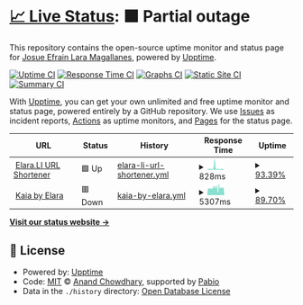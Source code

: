 # [📈 Live Status](https://status.elara.li): <!--live status--> **🟧 Partial outage**

This repository contains the open-source uptime monitor and status page for [Josue Efrain Lara Magallanes](https://elara.li), powered by [Upptime](https://github.com/upptime/upptime).

[![Uptime CI](https://github.com/JosueElara/status/workflows/Uptime%20CI/badge.svg)](https://github.com/JosueElara/status/actions?query=workflow%3A%22Uptime+CI%22)
[![Response Time CI](https://github.com/JosueElara/status/workflows/Response%20Time%20CI/badge.svg)](https://github.com/JosueElara/status/actions?query=workflow%3A%22Response+Time+CI%22)
[![Graphs CI](https://github.com/JosueElara/status/workflows/Graphs%20CI/badge.svg)](https://github.com/JosueElara/status/actions?query=workflow%3A%22Graphs+CI%22)
[![Static Site CI](https://github.com/JosueElara/status/workflows/Static%20Site%20CI/badge.svg)](https://github.com/JosueElara/status/actions?query=workflow%3A%22Static+Site+CI%22)
[![Summary CI](https://github.com/JosueElara/status/workflows/Summary%20CI/badge.svg)](https://github.com/JosueElara/status/actions?query=workflow%3A%22Summary+CI%22)

With [Upptime](https://upptime.js.org), you can get your own unlimited and free uptime monitor and status page, powered entirely by a GitHub repository. We use [Issues](https://github.com/JosueElara/status/issues) as incident reports, [Actions](https://github.com/JosueElara/status/actions) as uptime monitors, and [Pages](https://status.elara.li) for the status page.

<!--start: status pages-->
<!-- This summary is generated by Upptime (https://github.com/upptime/upptime) -->
<!-- Do not edit this manually, your changes will be overwritten -->
<!-- prettier-ignore -->
| URL | Status | History | Response Time | Uptime |
| --- | ------ | ------- | ------------- | ------ |
| <img alt="" src="https://icons.duckduckgo.com/ip3/elara.li.ico" height="13"> [Elara.LI URL Shortener](https://elara.li) | 🟩 Up | [elara-li-url-shortener.yml](https://github.com/JosueElara/status/commits/HEAD/history/elara-li-url-shortener.yml) | <details><summary><img alt="Response time graph" src="./graphs/elara-li-url-shortener/response-time-week.png" height="20"> 828ms</summary><br><a href="https://status.elara.li/history/elara-li-url-shortener"><img alt="Response time 828" src="https://img.shields.io/endpoint?url=https%3A%2F%2Fraw.githubusercontent.com%2FJosueElara%2Fstatus%2FHEAD%2Fapi%2Felara-li-url-shortener%2Fresponse-time.json"></a><br><a href="https://status.elara.li/history/elara-li-url-shortener"><img alt="24-hour response time 321" src="https://img.shields.io/endpoint?url=https%3A%2F%2Fraw.githubusercontent.com%2FJosueElara%2Fstatus%2FHEAD%2Fapi%2Felara-li-url-shortener%2Fresponse-time-day.json"></a><br><a href="https://status.elara.li/history/elara-li-url-shortener"><img alt="7-day response time 828" src="https://img.shields.io/endpoint?url=https%3A%2F%2Fraw.githubusercontent.com%2FJosueElara%2Fstatus%2FHEAD%2Fapi%2Felara-li-url-shortener%2Fresponse-time-week.json"></a><br><a href="https://status.elara.li/history/elara-li-url-shortener"><img alt="30-day response time 828" src="https://img.shields.io/endpoint?url=https%3A%2F%2Fraw.githubusercontent.com%2FJosueElara%2Fstatus%2FHEAD%2Fapi%2Felara-li-url-shortener%2Fresponse-time-month.json"></a><br><a href="https://status.elara.li/history/elara-li-url-shortener"><img alt="1-year response time 828" src="https://img.shields.io/endpoint?url=https%3A%2F%2Fraw.githubusercontent.com%2FJosueElara%2Fstatus%2FHEAD%2Fapi%2Felara-li-url-shortener%2Fresponse-time-year.json"></a></details> | <details><summary><a href="https://status.elara.li/history/elara-li-url-shortener">93.39%</a></summary><a href="https://status.elara.li/history/elara-li-url-shortener"><img alt="All-time uptime 93.39%" src="https://img.shields.io/endpoint?url=https%3A%2F%2Fraw.githubusercontent.com%2FJosueElara%2Fstatus%2FHEAD%2Fapi%2Felara-li-url-shortener%2Fuptime.json"></a><br><a href="https://status.elara.li/history/elara-li-url-shortener"><img alt="24-hour uptime 64.25%" src="https://img.shields.io/endpoint?url=https%3A%2F%2Fraw.githubusercontent.com%2FJosueElara%2Fstatus%2FHEAD%2Fapi%2Felara-li-url-shortener%2Fuptime-day.json"></a><br><a href="https://status.elara.li/history/elara-li-url-shortener"><img alt="7-day uptime 93.39%" src="https://img.shields.io/endpoint?url=https%3A%2F%2Fraw.githubusercontent.com%2FJosueElara%2Fstatus%2FHEAD%2Fapi%2Felara-li-url-shortener%2Fuptime-week.json"></a><br><a href="https://status.elara.li/history/elara-li-url-shortener"><img alt="30-day uptime 93.39%" src="https://img.shields.io/endpoint?url=https%3A%2F%2Fraw.githubusercontent.com%2FJosueElara%2Fstatus%2FHEAD%2Fapi%2Felara-li-url-shortener%2Fuptime-month.json"></a><br><a href="https://status.elara.li/history/elara-li-url-shortener"><img alt="1-year uptime 93.39%" src="https://img.shields.io/endpoint?url=https%3A%2F%2Fraw.githubusercontent.com%2FJosueElara%2Fstatus%2FHEAD%2Fapi%2Felara-li-url-shortener%2Fuptime-year.json"></a></details>
| <img alt="" src="https://icons.duckduckgo.com/ip3/kaia.elara.li.ico" height="13"> [Kaia by Elara](https://kaia.elara.li) | 🟥 Down | [kaia-by-elara.yml](https://github.com/JosueElara/status/commits/HEAD/history/kaia-by-elara.yml) | <details><summary><img alt="Response time graph" src="./graphs/kaia-by-elara/response-time-week.png" height="20"> 5307ms</summary><br><a href="https://status.elara.li/history/kaia-by-elara"><img alt="Response time 5307" src="https://img.shields.io/endpoint?url=https%3A%2F%2Fraw.githubusercontent.com%2FJosueElara%2Fstatus%2FHEAD%2Fapi%2Fkaia-by-elara%2Fresponse-time.json"></a><br><a href="https://status.elara.li/history/kaia-by-elara"><img alt="24-hour response time 4954" src="https://img.shields.io/endpoint?url=https%3A%2F%2Fraw.githubusercontent.com%2FJosueElara%2Fstatus%2FHEAD%2Fapi%2Fkaia-by-elara%2Fresponse-time-day.json"></a><br><a href="https://status.elara.li/history/kaia-by-elara"><img alt="7-day response time 5307" src="https://img.shields.io/endpoint?url=https%3A%2F%2Fraw.githubusercontent.com%2FJosueElara%2Fstatus%2FHEAD%2Fapi%2Fkaia-by-elara%2Fresponse-time-week.json"></a><br><a href="https://status.elara.li/history/kaia-by-elara"><img alt="30-day response time 5307" src="https://img.shields.io/endpoint?url=https%3A%2F%2Fraw.githubusercontent.com%2FJosueElara%2Fstatus%2FHEAD%2Fapi%2Fkaia-by-elara%2Fresponse-time-month.json"></a><br><a href="https://status.elara.li/history/kaia-by-elara"><img alt="1-year response time 5307" src="https://img.shields.io/endpoint?url=https%3A%2F%2Fraw.githubusercontent.com%2FJosueElara%2Fstatus%2FHEAD%2Fapi%2Fkaia-by-elara%2Fresponse-time-year.json"></a></details> | <details><summary><a href="https://status.elara.li/history/kaia-by-elara">89.70%</a></summary><a href="https://status.elara.li/history/kaia-by-elara"><img alt="All-time uptime 89.70%" src="https://img.shields.io/endpoint?url=https%3A%2F%2Fraw.githubusercontent.com%2FJosueElara%2Fstatus%2FHEAD%2Fapi%2Fkaia-by-elara%2Fuptime.json"></a><br><a href="https://status.elara.li/history/kaia-by-elara"><img alt="24-hour uptime 46.54%" src="https://img.shields.io/endpoint?url=https%3A%2F%2Fraw.githubusercontent.com%2FJosueElara%2Fstatus%2FHEAD%2Fapi%2Fkaia-by-elara%2Fuptime-day.json"></a><br><a href="https://status.elara.li/history/kaia-by-elara"><img alt="7-day uptime 89.70%" src="https://img.shields.io/endpoint?url=https%3A%2F%2Fraw.githubusercontent.com%2FJosueElara%2Fstatus%2FHEAD%2Fapi%2Fkaia-by-elara%2Fuptime-week.json"></a><br><a href="https://status.elara.li/history/kaia-by-elara"><img alt="30-day uptime 89.70%" src="https://img.shields.io/endpoint?url=https%3A%2F%2Fraw.githubusercontent.com%2FJosueElara%2Fstatus%2FHEAD%2Fapi%2Fkaia-by-elara%2Fuptime-month.json"></a><br><a href="https://status.elara.li/history/kaia-by-elara"><img alt="1-year uptime 89.70%" src="https://img.shields.io/endpoint?url=https%3A%2F%2Fraw.githubusercontent.com%2FJosueElara%2Fstatus%2FHEAD%2Fapi%2Fkaia-by-elara%2Fuptime-year.json"></a></details>

<!--end: status pages-->

[**Visit our status website →**](https://status.elara.li)

## 📄 License

- Powered by: [Upptime](https://github.com/upptime/upptime)
- Code: [MIT](./LICENSE) © [Anand Chowdhary](https://anandchowdhary.com), supported by [Pabio](https://pabio.com)
- Data in the `./history` directory: [Open Database License](https://opendatacommons.org/licenses/odbl/1-0/)
